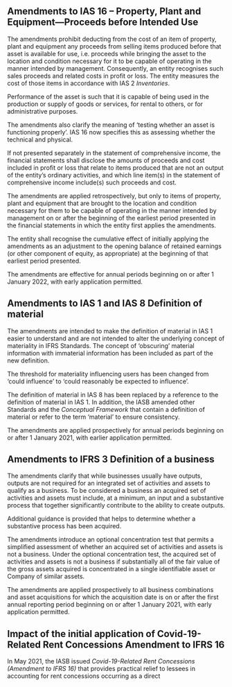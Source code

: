 ## Amendments to IAS 16 – Property, Plant and Equipment—Proceeds before Intended Use

The amendments prohibit deducting from the cost of an item of property, plant and equipment any proceeds from selling items produced before that asset is available for use, i.e. proceeds while bringing the asset to the location and condition necessary for it to be capable of operating in the manner intended by management. Consequently, an entity recognises such sales proceeds and related costs in profit or loss. The entity measures the cost of those items in accordance with IAS 2 *Inventories*.

Performance of the asset is such that it is capable of being used in the production or supply of goods or services, for rental to others, or for administrative purposes.

The amendments also clarify the meaning of ‘testing whether an asset is functioning properly’. IAS 16 now specifies this as assessing whether the technical and physical.

If not presented separately in the statement of comprehensive income, the financial statements shall disclose the amounts of proceeds and cost included in profit or loss that relate to items produced that are not an output of the entity’s ordinary activities, and which line item(s) in the statement of comprehensive income include(s) such proceeds and cost.

The amendments are applied retrospectively, but only to items of property, plant and equipment that are brought to the location and condition necessary for them to be capable of operating in the manner intended by management on or after the beginning of the earliest period presented in the financial statements in which the entity first applies the amendments.

The entity shall recognise the cumulative effect of initially applying the amendments as an adjustment to the opening balance of retained earnings (or other component of equity, as appropriate) at the beginning of that earliest period presented.

The amendments are effective for annual periods beginning on or after 1 January 2022, with early application permitted.

## Amendments to IAS 1 and IAS 8 Definition of material

The amendments are intended to make the definition of material in IAS 1 easier to understand and are not intended to alter the underlying concept of materiality in IFRS Standards. The concept of ‘obscuring’ material information with immaterial information has been included as part of the new definition.

The threshold for materiality influencing users has been changed from ‘could influence’ to ‘could reasonably be expected to influence’.

The definition of material in IAS 8 has been replaced by a reference to the definition of material in IAS 1. In addition, the IASB amended other Standards and the *Conceptual Framework* that contain a definition of material or refer to the term ‘material’ to ensure consistency.

The amendments are applied prospectively for annual periods beginning on or after 1 January 2021, with earlier application permitted.

## Amendments to IFRS 3 Definition of a business

The amendments clarify that while businesses usually have outputs, outputs are not required for an integrated set of activities and assets to qualify as a business. To be considered a business an acquired set of activities and assets must include, at a minimum, an input and a substantive process that together significantly contribute to the ability to create outputs.

Additional guidance is provided that helps to determine whether a substantive process has been acquired.

The amendments introduce an optional concentration test that permits a simplified assessment of whether an acquired set of activities and assets is not a business. Under the optional concentration test, the acquired set of activities and assets is not a business if substantially all of the fair value of the gross assets acquired is concentrated in a single identifiable asset or Company of similar assets.

The amendments are applied prospectively to all business combinations and asset acquisitions for which the acquisition date is on or after the first annual reporting period beginning on or after 1 January 2021, with early application permitted.

## Impact of the initial application of Covid-19-Related Rent Concessions Amendment to IFRS 16

In May 2021, the IASB issued *Covid-19-Related Rent Concessions (Amendment to IFRS 16)* that provides practical relief to lessees in accounting for rent concessions occurring as a direct